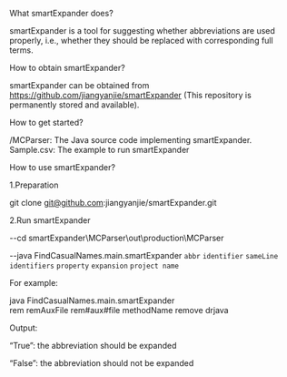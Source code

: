 What smartExpander does?

smartExpander is a tool for suggesting whether abbreviations are used properly, i.e., whether they should be replaced with corresponding full terms. 

How to obtain smartExpander?

smartExpander can be obtained from https://github.com/jiangyanjie/smartExpander (This repository is permanently stored and available).

How to get started?

/MCParser: The Java source code implementing smartExpander.
Sample.csv: The example to run smartExpander

How to use smartExpander?

1.Preparation

  git clone git@github.com:jiangyanjie/smartExpander.git
  
2.Run smartExpander

--cd smartExpander\MCParser\out\production\MCParser

--java FindCasualNames.main.smartExpander `abbr` `identifier` `sameLine identifiers` `property` `expansion` `project name`

For example:

java FindCasualNames.main.smartExpander rem remAuxFile rem#aux#file methodName remove drjava
  
Output:

“True”: the abbreviation should be expanded

“False”: the abbreviation should not be expanded
